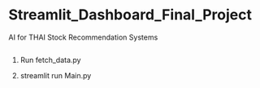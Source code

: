 # Streamlit_Dashboard_Final_Project
AI for THAI Stock Recommendation Systems

<a href="pdfs/Poster - Summary (2).pdf" class="image fit"><img src="images/marr_pic.jpg" alt=""></a>

1. Run fetch_data.py

2. streamlit run Main.py
